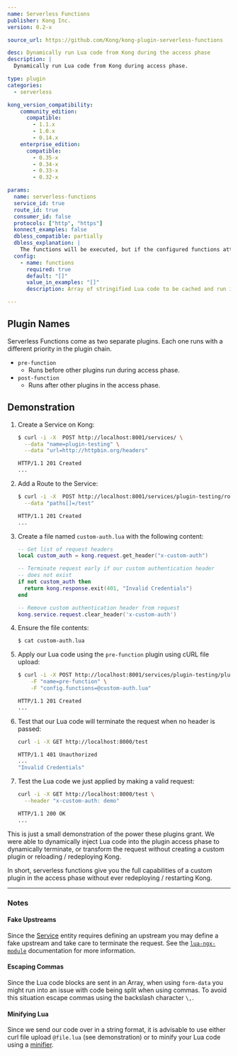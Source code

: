 ```yaml
---
name: Serverless Functions
publisher: Kong Inc.
version: 0.2-x

source_url: https://github.com/Kong/kong-plugin-serverless-functions

desc: Dynamically run Lua code from Kong during the access phase
description: |
  Dynamically run Lua code from Kong during access phase.

type: plugin
categories:
  - serverless

kong_version_compatibility:
    community_edition:
      compatible:
        - 1.1.x
        - 1.0.x
        - 0.14.x
    enterprise_edition:
      compatible:
        - 0.35-x
        - 0.34-x
        - 0.33-x
        - 0.32-x

params:
  name: serverless-functions
  service_id: true
  route_id: true
  consumer_id: false
  protocols: ["http", "https"]
  konnect_examples: false
  dbless_compatible: partially
  dbless_explanation: |
    The functions will be executed, but if the configured functions attempt to write to the database, the writes will fail.
  config:
    - name: functions
      required: true
      default: "[]"
      value_in_examples: "[]"
      description: Array of stringified Lua code to be cached and run in sequence during access phase.

---
```


## Plugin Names

Serverless Functions come as two separate plugins. Each one runs with a
different priority in the plugin chain.

- `pre-function`
  - Runs before other plugins run during access phase.
- `post-function`
  - Runs after other plugins in the access phase.

## Demonstration

1. Create a Service on Kong:

    ```bash
    $ curl -i -X  POST http://localhost:8001/services/ \
      --data "name=plugin-testing" \
      --data "url=http://httpbin.org/headers"

    HTTP/1.1 201 Created
    ...
    ```

2. Add a Route to the Service:

    ```bash
    $ curl -i -X  POST http://localhost:8001/services/plugin-testing/routes \
      --data "paths[]=/test"

    HTTP/1.1 201 Created
    ...
    ```

1. Create a file named `custom-auth.lua` with the following content:

    ```lua
    -- Get list of request headers
    local custom_auth = kong.request.get_header("x-custom-auth")

    -- Terminate request early if our custom authentication header
    -- does not exist
    if not custom_auth then
      return kong.response.exit(401, "Invalid Credentials")
    end

    -- Remove custom authentication header from request
    kong.service.request.clear_header('x-custom-auth')
    ```

4. Ensure the file contents:

    ```bash
    $ cat custom-auth.lua
    ```

5. Apply our Lua code using the `pre-function` plugin using cURL file upload:

    ```bash
    $ curl -i -X POST http://localhost:8001/services/plugin-testing/plugins \
        -F "name=pre-function" \
        -F "config.functions=@custom-auth.lua"

    HTTP/1.1 201 Created
    ...
    ```

6. Test that our Lua code will terminate the request when no header is passed:

    ```bash
    curl -i -X GET http://localhost:8000/test

    HTTP/1.1 401 Unauthorized
    ...
    "Invalid Credentials"
    ```

7. Test the Lua code we just applied by making a valid request:

    ```bash
    curl -i -X GET http://localhost:8000/test \
      --header "x-custom-auth: demo"

    HTTP/1.1 200 OK
    ...
    ```

This is just a small demonstration of the power these plugins grant. We were
able to dynamically inject Lua code into the plugin access phase to dynamically
terminate, or transform the request without creating a custom plugin or
reloading / redeploying Kong.

In short, serverless functions give you the full capabilities of a custom plugin
in the access phase without ever redeploying / restarting Kong.

----

### Notes

#### Fake Upstreams

Since the [Service][service-url] entity requires defining an upstream you may
define a fake upstream and take care to terminate the request. See the
[`lua-ngx-module`](https://github.com/openresty/lua-nginx-module#ngxexit)
documentation for more information.

#### Escaping Commas

Since the Lua code blocks are sent in an Array, when using `form-data` you might
run into an issue with code being split when using commas. To avoid this situation
escape commas using the backslash character `\,`.

#### Minifying Lua

Since we send our code over in a string format, it is advisable to use either
curl file upload `@file.lua` (see demonstration) or to minify your Lua code
using a [minifier][lua-minifier].


[service-url]: https://getkong.org/docs/latest/admin-api/#service-object
[lua-minifier]: https://mothereff.in/lua-minifier
